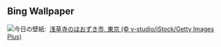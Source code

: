 ## Bing Wallpaper
![](https://www.bing.com/th?id=OHR.HozukiIchi2023_JA-JP7923753370_UHD.jpg&w=1000)今日の壁紙: &nbsp;[浅草寺のほおずき市, 東京 (© y-studio/iStock/Getty Images Plus)](https://www.bing.com/th?id=OHR.HozukiIchi2023_JA-JP7923753370_UHD.jpg)
<br><br/>

